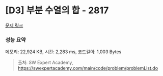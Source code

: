# [D3] 부분 수열의 합 - 2817 

[문제 링크](https://swexpertacademy.com/main/code/problem/problemDetail.do?contestProbId=AV7IzvG6EksDFAXB) 

### 성능 요약

메모리: 22,924 KB, 시간: 2,283 ms, 코드길이: 1,003 Bytes



> 출처: SW Expert Academy, https://swexpertacademy.com/main/code/problem/problemList.do